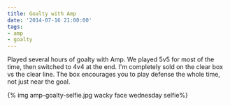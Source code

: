 ```yaml
---
title: Goalty with Amp
date: '2014-07-16 21:00:00'
tags:
- amp
- goalty
---
```


Played several hours of goalty with Amp. We played 5v5 for most of the time, then switched to 4v4 at the end. I'm completely sold on the clear box vs the clear line. The box encourages you to play defense the whole time, not just near the goal.

{% img amp-goalty-selfie.jpg wacky face wednesday selfie%}
